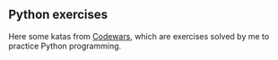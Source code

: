 ## Python exercises

Here some katas from [Codewars](https://www.codewars.com), which are exercises solved by me to practice Python programming.